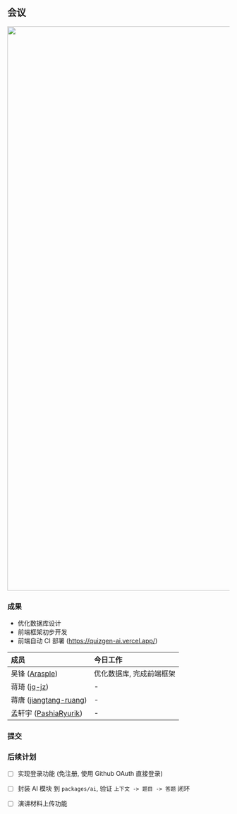 ## 会议

<img width="1280" src=""/>

### 成果

- 优化数据库设计
- 前端框架初步开发
- 前端自动 CI 部署 (https://quizgen-ai.vercel.app/)

| 成员                                                         | 今日工作                 |
| :----------------------------------------------------------- | :----------------------- |
| 吴锋 ([Arasple](https://github.com/Arasple))                 | 优化数据库, 完成前端框架 |
| 蒋琦 ([jq-jz](https://github.com/jq-jz))                     | -                        |
| 蒋唐 ([jiangtang-ruang](https://github.com/jiangtang-ruang)) | -                        |
| 孟轩宇 ([PashiaRyurik](https://github.com/PashiaRyurik))     | -                        |

### 提交

### 后续计划

- [ ] 实现登录功能 (免注册, 使用 Github OAuth 直接登录)
- [ ] 封装 AI 模块 到 `packages/ai`, 验证 `上下文 -> 题目 -> 答题` 闭环
- [ ] 演讲材料上传功能

